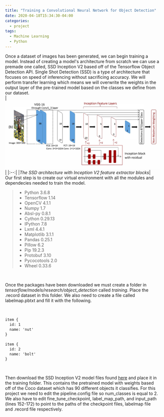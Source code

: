 ```yaml
---
title: "Training a Convolutional Neural Network for Object Detection"
date: 2020-04-18T15:34:30-04:00
categories:
  - project
tags:
  - Machine Learning
  - Python
---
```


Once a dataset of images has been generated, we can begin training a model. Instead of creating a model's architecture from scratch we can use a premade one called, SSD Inception V2 based off of the Tensorflow Object Detection API. Single Shot Detection (SSD) is a type of architecture that focuses on speed of inferencing without sacrificing accuracy. We will perform transfer learning which means we will overwrite the weights in the output layer of the pre-trained model based on the classes we define from our dataset.
<br />
|![image](/assets/images/ssdlayers.jpg)|
|:--:|
|*The SSD architecture with Inception V2 feature extractor blocks*|
<br />
Our first step is to create our virtual environment with all the modules and dependecies needed to train the model. 
<br />
> - Python 3.6.8
> - Tensorflow 1.14
> - OpenCV 4.1.1
> - Numpy 1.7
> - Absl-py 0.8.1
> - Cython 0.29.13
> - IPython 7.8
> - Lxml 4.4.1
> - Matplotlib 3.1.1
> - Pandas 0.25.1
> - Pillow 6.2
> - Pip 19.2.3
> - Protobuf 3.10
> - Pycocotools 2.0
> - Wheel 0.33.6

<br />

Once the packages have been downloaded we must create a folder in *tensorflow/models/research/object_detection* called *training*. Place the .record dataset in this folder. We also need to create a file called labelmap.pbtxt and fill it with the following.

<br />

```
item {
  id: 1
  name: 'nut'
}

item {
  id: 2
  name: 'bolt'
}
```

<br />

Then download the SSD Inception V2 model files found [here](http://download.tensorflow.org/models/object_detection/ssd_inception_v2_coco_2018_01_28.tar.gz) and place it in the training folder. This contains the pretrained model with weights based off of the Coco dataset which has 90 different objects it classifies. For this project we need to edit the pipeline.config file so num_classes is equal to 2. We also have to edit fine_tune_checkpoint, label_map_path, and input_path (lines 152-172) to point to the paths of the checkpoint files, labelmap file and .record file respectively.
